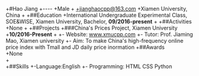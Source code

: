 +#Hao Jiang
+----
+Male
+
+jianghaocpp@163.com
+Xiamen University, China
+
+##Education
+International Undergraduate Experimental Class, SOE&WISE, Xiamen University, Bachelor, **09/2016-present**
+
+##Activities
+None
+
+##Projects
+###China's Prices Project, Xiamen University
+**10/2016-Present**
+ 
+- Website: www.xmucpp.com 
+- Tutor: Prof. Jiaming Mao, Xiamen university 
+- Aim: To make China's high-frequency online price index with Tmall and JD daily price inormation 
+##Awards  
+None  
+  
+##Skills 
+-Language:English
+- Programming: HTML CSS Python